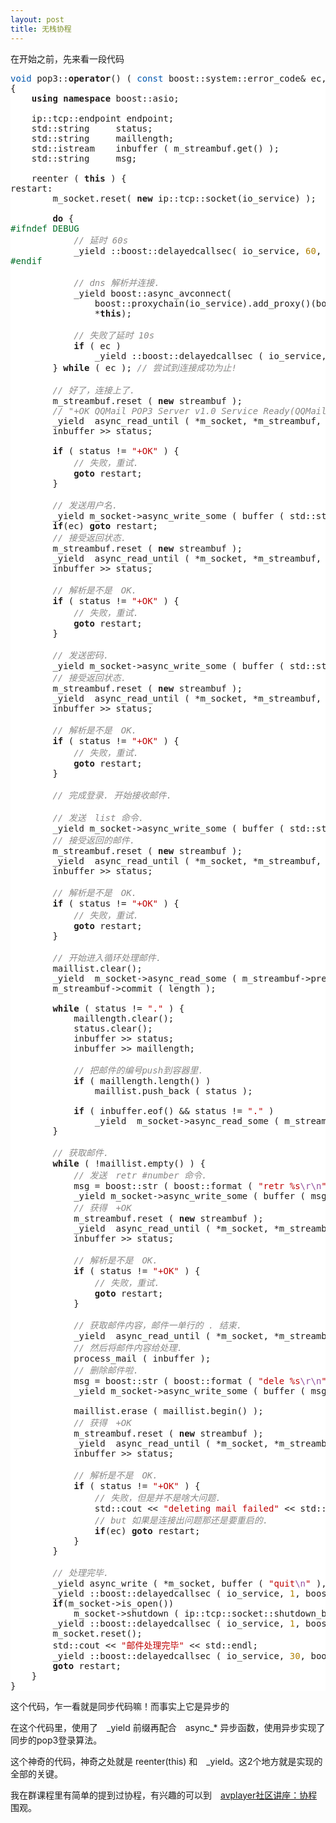 ```yaml
---
layout: post
title: 无栈协程
---
```


在开始之前，先来看一段代码　

<pre style='color:#1f1c1b;background-color:#ffffff;'>
<span style='color:#0057ae;'>void</span> pop3::<b>operator</b>() ( <span style='color:#0057ae;'>const</span> boost::system::error_code&amp; ec, std::size_t length )
{
	<b>using</b> <b>namespace</b> boost::asio;

	ip::tcp::endpoint endpoint;
	std::string		status;
	std::string		maillength;
	std::istream	inbuffer ( m_streambuf.get() );
	std::string		msg;

	reenter ( <b>this</b> ) {
restart:
		m_socket.reset( <b>new</b> ip::tcp::socket(io_service) );

		<b>do</b> {
<span style='color:#006e28;'>#ifndef DEBUG</span>
			<i><span style='color:#898887;'>// 延时 60s</span></i>
			_yield ::boost::delayedcallsec( io_service, <span style='color:#b08000;'>60</span>, boost::bind(*<b>this</b>, ec, <span style='color:#b08000;'>0</span>) );
<span style='color:#006e28;'>#endif</span>

			<i><span style='color:#898887;'>// dns 解析并连接.</span></i>
 			_yield boost::async_avconnect(
 				boost::proxychain(io_service).add_proxy()(boost::proxy_tcp(*m_socket, ip::tcp::resolver::query(m_mailserver, <span style='color:#bf0303;'>&quot;110&quot;</span>))),
 				*<b>this</b>);

			<i><span style='color:#898887;'>// 失败了延时 10s</span></i>
			<b>if</b> ( ec )
				_yield ::boost::delayedcallsec ( io_service, <span style='color:#b08000;'>10</span>, boost::bind(*<b>this</b>, ec, <span style='color:#b08000;'>0</span>) );
		} <b>while</b> ( ec ); <i><span style='color:#898887;'>// 尝试到连接成功为止!</span></i>

		<i><span style='color:#898887;'>// 好了，连接上了.</span></i>
		m_streambuf.reset ( <b>new</b> streambuf );
		<i><span style='color:#898887;'>// &quot;+OK QQMail POP3 Server v1.0 Service Ready(QQMail v2.0)&quot;</span></i>
		_yield	async_read_until ( *m_socket, *m_streambuf, <span style='color:#bf0303;'>&quot;</span><span style='color:#924c9d;'>\n</span><span style='color:#bf0303;'>&quot;</span>, *<b>this</b> );
		inbuffer &gt;&gt; status;

		<b>if</b> ( status != <span style='color:#bf0303;'>&quot;+OK&quot;</span> ) {
			<i><span style='color:#898887;'>// 失败，重试.</span></i>
			<b>goto</b> restart;
		}

		<i><span style='color:#898887;'>// 发送用户名.</span></i>
		_yield m_socket-&gt;async_write_some ( buffer ( std::string ( <span style='color:#bf0303;'>&quot;user &quot;</span> ) + m_mailaddr + <span style='color:#bf0303;'>&quot;</span><span style='color:#924c9d;'>\n</span><span style='color:#bf0303;'>&quot;</span> ), *<b>this</b> );
		<b>if</b>(ec) <b>goto</b> restart;
		<i><span style='color:#898887;'>// 接受返回状态.</span></i>
		m_streambuf.reset ( <b>new</b> streambuf );
		_yield	async_read_until ( *m_socket, *m_streambuf, <span style='color:#bf0303;'>&quot;</span><span style='color:#924c9d;'>\n</span><span style='color:#bf0303;'>&quot;</span>, *<b>this</b> );
		inbuffer &gt;&gt; status;

		<i><span style='color:#898887;'>// 解析是不是　OK.</span></i>
		<b>if</b> ( status != <span style='color:#bf0303;'>&quot;+OK&quot;</span> ) {
			<i><span style='color:#898887;'>// 失败，重试.</span></i>
			<b>goto</b> restart;
		}

		<i><span style='color:#898887;'>// 发送密码.</span></i>
		_yield m_socket-&gt;async_write_some ( buffer ( std::string ( <span style='color:#bf0303;'>&quot;pass &quot;</span> ) + m_passwd + <span style='color:#bf0303;'>&quot;</span><span style='color:#924c9d;'>\n</span><span style='color:#bf0303;'>&quot;</span> ), *<b>this</b> );
		<i><span style='color:#898887;'>// 接受返回状态.</span></i>
		m_streambuf.reset ( <b>new</b> streambuf );
		_yield	async_read_until ( *m_socket, *m_streambuf, <span style='color:#bf0303;'>&quot;</span><span style='color:#924c9d;'>\n</span><span style='color:#bf0303;'>&quot;</span>, *<b>this</b> );
		inbuffer &gt;&gt; status;

		<i><span style='color:#898887;'>// 解析是不是　OK.</span></i>
		<b>if</b> ( status != <span style='color:#bf0303;'>&quot;+OK&quot;</span> ) {
			<i><span style='color:#898887;'>// 失败，重试.</span></i>
			<b>goto</b> restart;
		}

		<i><span style='color:#898887;'>// 完成登录. 开始接收邮件.</span></i>

		<i><span style='color:#898887;'>// 发送　list 命令.</span></i>
		_yield m_socket-&gt;async_write_some ( buffer ( std::string ( <span style='color:#bf0303;'>&quot;list</span><span style='color:#924c9d;'>\n</span><span style='color:#bf0303;'>&quot;</span> ) ), *<b>this</b> );
		<i><span style='color:#898887;'>// 接受返回的邮件.</span></i>
		m_streambuf.reset ( <b>new</b> streambuf );
		_yield	async_read_until ( *m_socket, *m_streambuf, <span style='color:#bf0303;'>&quot;</span><span style='color:#924c9d;'>\n</span><span style='color:#bf0303;'>&quot;</span>, *<b>this</b> );
		inbuffer &gt;&gt; status;

		<i><span style='color:#898887;'>// 解析是不是　OK.</span></i>
		<b>if</b> ( status != <span style='color:#bf0303;'>&quot;+OK&quot;</span> ) {
			<i><span style='color:#898887;'>// 失败，重试.</span></i>
			<b>goto</b> restart;
		}

		<i><span style='color:#898887;'>// 开始进入循环处理邮件.</span></i>
		maillist.clear();
		_yield	m_socket-&gt;async_read_some ( m_streambuf-&gt;prepare ( <span style='color:#b08000;'>8192</span> ), *<b>this</b> );
		m_streambuf-&gt;commit ( length );

		<b>while</b> ( status != <span style='color:#bf0303;'>&quot;.&quot;</span> ) {
			maillength.clear();
			status.clear();
			inbuffer &gt;&gt; status;
			inbuffer &gt;&gt; maillength;

			<i><span style='color:#898887;'>// 把邮件的编号push到容器里.</span></i>
			<b>if</b> ( maillength.length() )
				maillist.push_back ( status );

			<b>if</b> ( inbuffer.eof() &amp;&amp; status != <span style='color:#bf0303;'>&quot;.&quot;</span> )
				_yield	m_socket-&gt;async_read_some ( m_streambuf-&gt;prepare ( <span style='color:#b08000;'>8192</span> ), *<b>this</b> );
		}

		<i><span style='color:#898887;'>// 获取邮件.</span></i>
		<b>while</b> ( !maillist.empty() ) {
			<i><span style='color:#898887;'>// 发送　retr #number 命令.</span></i>
			msg = boost::str ( boost::format ( <span style='color:#bf0303;'>&quot;retr %s</span><span style='color:#924c9d;'>\r\n</span><span style='color:#bf0303;'>&quot;</span> ) %  maillist[<span style='color:#b08000;'>0</span>] );
			_yield m_socket-&gt;async_write_some ( buffer ( msg ), *<b>this</b> );
			<i><span style='color:#898887;'>// 获得　+OK</span></i>
			m_streambuf.reset ( <b>new</b> streambuf );
			_yield	async_read_until ( *m_socket, *m_streambuf, <span style='color:#bf0303;'>&quot;</span><span style='color:#924c9d;'>\n</span><span style='color:#bf0303;'>&quot;</span>, *<b>this</b> );
			inbuffer &gt;&gt; status;

			<i><span style='color:#898887;'>// 解析是不是　OK.</span></i>
			<b>if</b> ( status != <span style='color:#bf0303;'>&quot;+OK&quot;</span> ) {
				<i><span style='color:#898887;'>// 失败，重试.</span></i>
				<b>goto</b> restart;
			}

			<i><span style='color:#898887;'>// 获取邮件内容，邮件一单行的 . 结束.</span></i>
			_yield	async_read_until ( *m_socket, *m_streambuf, <span style='color:#bf0303;'>&quot;</span><span style='color:#924c9d;'>\r\n</span><span style='color:#bf0303;'>.</span><span style='color:#924c9d;'>\r\n</span><span style='color:#bf0303;'>&quot;</span>, *<b>this</b> );
			<i><span style='color:#898887;'>// 然后将邮件内容给处理.</span></i>
			process_mail ( inbuffer );
			<i><span style='color:#898887;'>// 删除邮件啦.</span></i>
			msg = boost::str ( boost::format ( <span style='color:#bf0303;'>&quot;dele %s</span><span style='color:#924c9d;'>\r\n</span><span style='color:#bf0303;'>&quot;</span> ) %  maillist[<span style='color:#b08000;'>0</span>] );
			_yield m_socket-&gt;async_write_some ( buffer ( msg ), *<b>this</b> );

			maillist.erase ( maillist.begin() );
			<i><span style='color:#898887;'>// 获得　+OK</span></i>
			m_streambuf.reset ( <b>new</b> streambuf );
			_yield	async_read_until ( *m_socket, *m_streambuf, <span style='color:#bf0303;'>&quot;</span><span style='color:#924c9d;'>\n</span><span style='color:#bf0303;'>&quot;</span>, *<b>this</b> );
			inbuffer &gt;&gt; status;

			<i><span style='color:#898887;'>// 解析是不是　OK.</span></i>
			<b>if</b> ( status != <span style='color:#bf0303;'>&quot;+OK&quot;</span> ) {
				<i><span style='color:#898887;'>// 失败，但是并不是啥大问题.</span></i>
				std::cout &lt;&lt; <span style='color:#bf0303;'>&quot;deleting mail failed&quot;</span> &lt;&lt; std::endl;
				<i><span style='color:#898887;'>// but 如果是连接出问题那还是要重启的.</span></i>
				<b>if</b>(ec) <b>goto</b> restart;
			}
		}

		<i><span style='color:#898887;'>// 处理完毕.</span></i>
		_yield async_write ( *m_socket, buffer ( <span style='color:#bf0303;'>&quot;quit</span><span style='color:#924c9d;'>\n</span><span style='color:#bf0303;'>&quot;</span> ), *<b>this</b> );
		_yield ::boost::delayedcallsec ( io_service, <span style='color:#b08000;'>1</span>, boost::bind ( *<b>this</b>, ec, <span style='color:#b08000;'>0</span> ) );
		<b>if</b>(m_socket-&gt;is_open())
			m_socket-&gt;shutdown ( ip::tcp::socket::shutdown_both );
		_yield ::boost::delayedcallsec ( io_service, <span style='color:#b08000;'>1</span>, boost::bind ( *<b>this</b>, ec, <span style='color:#b08000;'>0</span> ) );
		m_socket.reset();
		std::cout &lt;&lt; <span style='color:#bf0303;'>&quot;邮件处理完毕&quot;</span> &lt;&lt; std::endl;
		_yield ::boost::delayedcallsec ( io_service, <span style='color:#b08000;'>30</span>, boost::bind ( *<b>this</b>, ec, <span style='color:#b08000;'>0</span> ) );
		<b>goto</b> restart;
	}
}
</pre>
<!--  -->

这个代码，乍一看就是同步代码嘛！而事实上它是异步的

在这个代码里，使用了　\_yield 前缀再配合　async\_\* 异步函数，使用异步实现了同步的pop3登录算法。

这个神奇的代码，神奇之处就是 reenter(this) 和　\_yield。这2个地方就是实现的全部的关键。

我在群课程里有简单的提到过协程，有兴趣的可以到　[avplayer社区讲座：协程](https://avlog.avplayer.org/3597082/%E5%8D%8F%E7%A8%8B.html) 围观。




